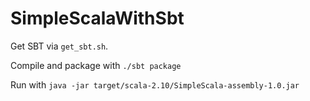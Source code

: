 SimpleScalaWithSbt
==================

Get SBT via `get_sbt.sh`.

Compile and package with `./sbt package`

Run with `java -jar target/scala-2.10/SimpleScala-assembly-1.0.jar`


